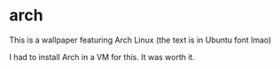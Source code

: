 
# arch

This is a wallpaper featuring Arch Linux (the text is in Ubuntu font lmao)

I had to install Arch in a VM for this. It was worth it.

